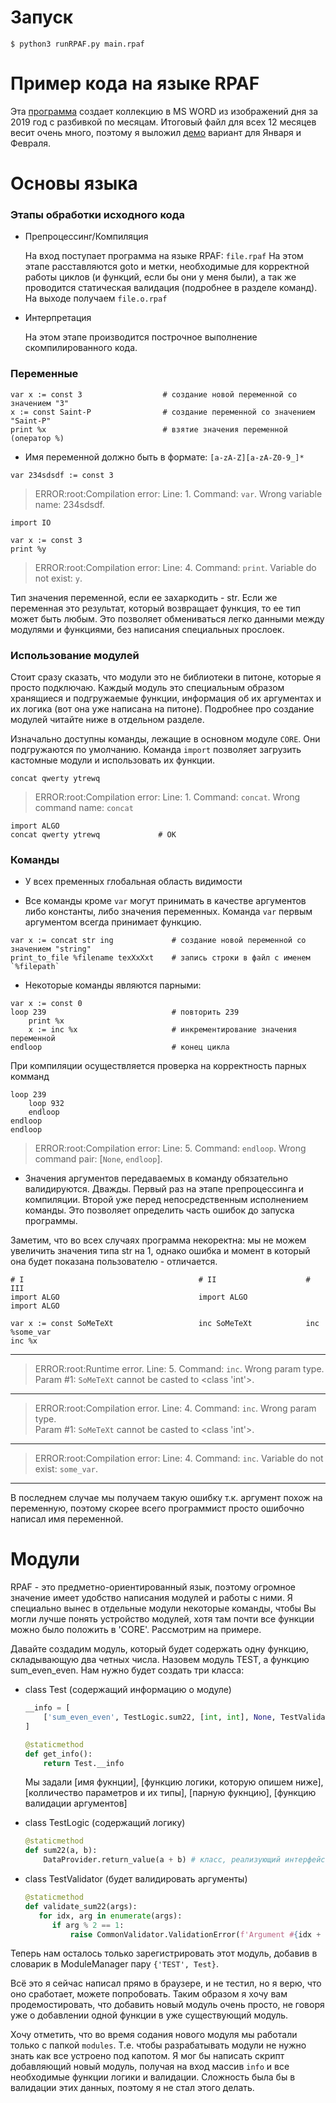 # Запуск

`$ python3 runRPAF.py main.rpaf`

# Пример кода на языке RPAF
Эта [программа](https://github.com/anarsiel/RPA-Language/blob/master/main.rpaf) создает коллекцию в MS WORD
из изображений дня за 2019 год с разбивкой по месяцам. Итоговый файл для всех 12 месяцев весит очень много, поэтому я выложил
[демо](https://github.com/anarsiel/RPA-Language/blob/master/demo.docx) вариант для Января и Февраля.

# Основы языка

### Этапы обработки исходного кода
  * Препроцессинг/Компиляция
    
    На вход поступает программа на языке RPAF: `file.rpaf`
    На этом этапе расставляются goto и метки, необходимые для корректной работы циклов
    (и функций, если бы они у меня были), а так же проводится статическая валидация (подробнее в разделе команд).
    На выходе получаем `file.o.rpaf`
    
  * Интерпретация
  
    На этом этапе производится построчное выполнение скомпилированного кода.
    

### Переменные

  ```
  var x := const 3                  # создание новой переменной со значением "3"
  x := const Saint-P                # создание переменной со значением "Saint-P"
  print %x                          # взятие значения переменной (оператор %)
  ```
  
  * Имя переменной должно быть в формате: `[a-zA-Z][a-zA-Z0-9_]*`  
  ```
  var 234sdsdf := const 3
  ```
  > ERROR:root:Compilation error: Line: 1. Command: `var`. Wrong variable name: 234sdsdf.
  ```
  import IO
  
  var x := const 3
  print %y
  ```
  > ERROR:root:Compilation error: Line: 4. Command: `print`. Variable do not exist: `y`.
  
  Тип значения переменной, если ее захаркодить - str. Если же переменная это результат, который возвращает функция, то
  ее тип может быть любым. Это позволяет обмениваться легко данными между модулями и функциями, без написания специальных
  прослоек.
  
### Использование модулей
  Стоит сразу сказать, что модули это не библиотеки в питоне, которые я просто подключаю. Каждый модуль это специальным образом
  хранящиеся и подгружаемые функции, информация об их аргументах и их логика (вот она уже написана на питоне).
  Подробнее про создание модулей читайте ниже в отдельном разделе.

  Изначально доступны команды, лежащие в основном модуле `CORE`. Они подгружаются по умолчанию. 
  Команда `import` позволяет загрузить кастомные модули и использовать их функции.
    
  ```
  concat qwerty ytrewq             
  ```
  > ERROR:root:Compilation error: Line: 1. Command: `concat`. Wrong command name: `concat`

  ```
  import ALGO
  concat qwerty ytrewq             # OK
  ```

### Команды
  * У всех пременных глобальная область видимости

  * Все команды кроме `var` могут принимать в качестве аргументов либо константы, либо значения переменных. Команда `var`
    первым аргументом всегда принимает функцию.
  
  ```
  var x := concat str ing             # создание новой переменной со значением "string"
  print_to_file %filename texXxXxt    # запись строки в файл с именем `%filepath`
  ```

  * Некоторые команды являются парными:
  
  ```
  var x := const 0
  loop 239                            # повторить 239
      print %x                        
      x := inc %x                     # инкрементирование значения переменной
  endloop                             # конец цикла
  ```
  
  При компиляции осуществляется проверка на корректность парных комманд
    
  ```
  loop 239
      loop 932
      endloop
  endloop
  endloop
  ```
  > ERROR:root:Compilation error: Line: 5. Command: `endloop`. Wrong command pair: [`None`, `endloop`].
  
  * Значения аргументов передаваемых в команду обязательно валидируются. Дважды. 
  Первый раз на этапе препроцессинга и компиляции. Второй уже перед непосредственным исполнением команды. Это
  позволяет определить часть ошибок до запуска программы. 
  
  Заметим, что во всех случаях программа некоректна: мы не можем увеличить значения типа str на 1, однако ошибка и
  момент в который она будет показана пользователю - отличается.
  
  ```
  # I                                       # II                    # III
  import ALGO                               import ALGO             import ALGO
                                                                    
  var x := const SoMeTeXt                   inc SoMeTeXt            inc %some_var
  inc %x                                               
  ```
  ---------------------------------------------------------------------------
  > ERROR:root:Runtime error. Line: 5. Command: `inc`. Wrong param type.   
  > Param #1: `SoMeTeXt` cannot be casted to <class 'int'>.
  ---------------------------------------------------------------------------
  > ERROR:root:Compilation error. Line: 4. Command: `inc`. Wrong param type.   
  > Param #1: `SoMeTeXt` cannot be casted to <class 'int'>.
  ---------------------------------------------------------------------------
  > ERROR:root:Compilation error: Line: 4. Command: `inc`.
  > Variable do not exist: `some_var`.
  ---------------------------------------------------------------------------
  В последнем случае мы получаем такую ошибку т.к. аргумент похож на переменную, поэтому скорее всего
  программист просто ошибочно написал имя переменной.
  
  # Модули
  
  RPAF - это предметно-ориентированный язык, поэтому огромное значение имеет удобство написания модулей и работы с ними.
  Я специально вынес в отдельные модули некоторые команды, чтобы Вы могли лучше понять устройство модулей, хотя там почти
  все функции можно было положить в 'CORE'. Рассмотрим на примере.
  
  Давайте создадим модуль, который будет содержать одну функцию, складывающую два четных числа.
  Назовем модуль TEST, а функцию sum_even_even. Нам нужно будет создать три класса:
  
  * сlass Test (содержащий информацию о модуле)
      ``` python
      __info = [
          ['sum_even_even', TestLogic.sum22, [int, int], None, TestValidator.validate_sum22]
      ]
      
      @staticmethod
      def get_info():
          return Test.__info
      ```
      Мы задали [имя фукнции], [функцию логики, которую опишем ниже], [колличество параметров и их типы],
      [парную фукнцию], [функцию валидации аргументов]
  
  * class TestLogic (содержащий логику)
      ``` python
      @staticmethod
      def sum22(a, b):
          DataProvider.return_value(a + b) # класс, реализующий интерфейс взаимодействия с данными
      ```
  * class TestValidator (будет валидировать аргументы)
      ``` python
      @staticmethod
      def validate_sum22(args):
         for idx, arg in enumerate(args):
            if arg % 2 == 1:
                raise CommonValidator.ValidationError(f'Argument #{idx + 1} must be even')
      ```
  Теперь нам осталось только зарегистрировать этот модуль, добавив в словарик в ModuleManager пару `{'TEST', Test}`.
  
  Всё это я сейчас написал прямо в браузере, и не тестил, но я верю, что оно сработает, можете попробовать.
  Таким образом я хочу вам продемостировать, что добавить новый модуль очень просто, не говоря уже о
  добавлении одной функции в уже существующий модуль.
  
  Хочу отметить, что во время содания нового модуля мы работали только с папкой `modules`. Т.е. чтобы разрабатывать модули 
  не нужно знать как все устроено под капотом. Я мог бы написать скрипт добавляющий новый модуль, получая на вход массив
  `info` и все необходимые функции логики и валидации. Сложность была бы в валидации этих данных, поэтому я не стал
  этого делать.

